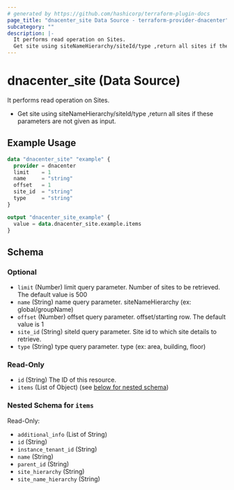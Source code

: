 ```yaml
---
# generated by https://github.com/hashicorp/terraform-plugin-docs
page_title: "dnacenter_site Data Source - terraform-provider-dnacenter"
subcategory: ""
description: |-
  It performs read operation on Sites.
  Get site using siteNameHierarchy/siteId/type ,return all sites if these parameters are not given as input.
---
```


# dnacenter_site (Data Source)

It performs read operation on Sites.

- Get site using siteNameHierarchy/siteId/type ,return all sites if these parameters are not given as input.

## Example Usage

```terraform
data "dnacenter_site" "example" {
  provider = dnacenter
  limit    = 1
  name     = "string"
  offset   = 1
  site_id  = "string"
  type     = "string"
}

output "dnacenter_site_example" {
  value = data.dnacenter_site.example.items
}
```

<!-- schema generated by tfplugindocs -->
## Schema

### Optional

- `limit` (Number) limit query parameter. Number of sites to be retrieved. The default value is 500
- `name` (String) name query parameter. siteNameHierarchy (ex: global/groupName)
- `offset` (Number) offset query parameter. offset/starting row. The default value is 1
- `site_id` (String) siteId query parameter. Site id to which site details to retrieve.
- `type` (String) type query parameter. type (ex: area, building, floor)

### Read-Only

- `id` (String) The ID of this resource.
- `items` (List of Object) (see [below for nested schema](#nestedatt--items))

<a id="nestedatt--items"></a>
### Nested Schema for `items`

Read-Only:

- `additional_info` (List of String)
- `id` (String)
- `instance_tenant_id` (String)
- `name` (String)
- `parent_id` (String)
- `site_hierarchy` (String)
- `site_name_hierarchy` (String)


